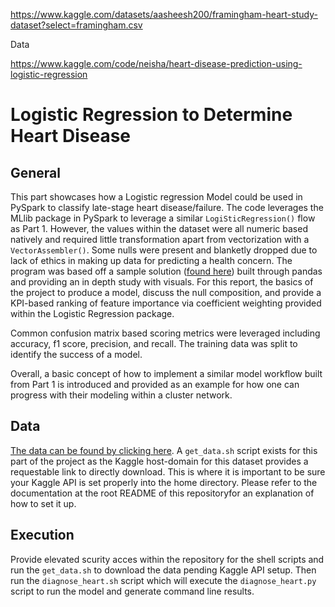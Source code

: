 https://www.kaggle.com/datasets/aasheesh200/framingham-heart-study-dataset?select=framingham.csv

Data


https://www.kaggle.com/code/neisha/heart-disease-prediction-using-logistic-regression




# Logistic Regression to Determine Heart Disease

## General

This part showcases how a Logistic regression Model could be used in PySpark to classify late-stage heart disease/failure. The code leverages the MLlib package in PySpark to leverage a similar `LogiSticRegression()` flow as Part 1. However, the values within the dataset were all numeric based natively and required little transformation apart from vectorization with a `VectorAssembler()`. Some nulls were present and blanketly dropped due to lack of ethics in making up data for predicting a health concern. The program was based off a sample solution ([found here](https://www.kaggle.com/code/neisha/heart-disease-prediction-using-logistic-regression)) built through pandas and providing an in depth study with visuals. For this report, the basics of the project to produce a model, discuss the null composition, and provide a KPI-based ranking of feature importance via coefficient weighting provided within the Logistic Regression package. 

Common confusion matrix based scoring metrics were leveraged including accuracy, f1 score, precision, and recall. The training data was split to identify the success of a model. 

Overall, a basic concept of how to implement a similar model workflow built from Part 1 is introduced and provided as an example for how one can progress with their modeling within a cluster network. 

## Data

[The data can be found by clicking here](https://www.kaggle.com/datasets/aasheesh200/framingham-heart-study-dataset?select=framingham.csv). A `get_data.sh` script exists for this part of the project as the Kaggle host-domain for this dataset provides a requestable link to directly download. This is where it is important to be sure your Kaggle API is set properly into the home directory. Please refer to the documentation at the root README of this repositoryfor an explanation of how to set it up.

## Execution

Provide elevated scurity acces within the repository for the shell scripts and run the `get_data.sh` to download the data pending Kaggle API setup. Then run the `diagnose_heart.sh` script which will execute the `diagnose_heart.py` script to run the model and generate command line results. 